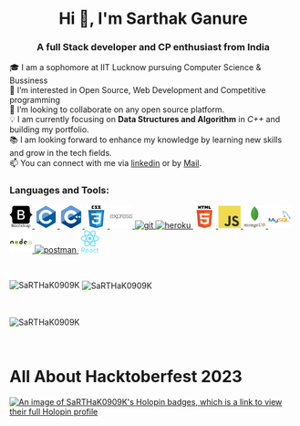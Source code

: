 <h1 align="center">Hi 👋, I'm Sarthak Ganure</h1>
<h3 align="center">A full Stack developer and CP enthusiast from India</h3>


🎓 I am a sophomore at IIT Lucknow pursuing Computer Science & Bussiness <br>
👀 I’m interested in Open Source, Web Development and Competitive programming <br>
💞️ I’m looking to collaborate on any open source platform. <br>
💡 I am currently focusing on **Data Structures and Algorithm** in *C++* and building my portfolio. <br>
📚 I am looking forward to enhance my knowledge by learning new skills and grow in the tech fields. <br>
📫 You can connect with me via  [linkedin](https://www.linkedin.com/in/sarthak-ganure-144ba6256/) or by [Mail](sarthakganure123@gmail.com).

<h3 align="left">Languages and Tools:</h3>

<p align="left"> <a href="https://getbootstrap.com" target="_blank" rel="noreferrer"> <img src="https://raw.githubusercontent.com/devicons/devicon/master/icons/bootstrap/bootstrap-plain-wordmark.svg" alt="bootstrap" width="40" height="40"/> </a> <a href="https://www.cprogramming.com/" target="_blank" rel="noreferrer"> <img src="https://raw.githubusercontent.com/devicons/devicon/master/icons/c/c-original.svg" alt="c" width="40" height="40"/> </a> <a href="https://www.w3schools.com/cpp/" target="_blank" rel="noreferrer"> <img src="https://raw.githubusercontent.com/devicons/devicon/master/icons/cplusplus/cplusplus-original.svg" alt="cplusplus" width="40" height="40"/> </a> <a href="https://www.w3schools.com/css/" target="_blank" rel="noreferrer"> <img src="https://raw.githubusercontent.com/devicons/devicon/master/icons/css3/css3-original-wordmark.svg" alt="css3" width="40" height="40"/> </a> <a href="https://expressjs.com" target="_blank" rel="noreferrer"> <img src="https://raw.githubusercontent.com/devicons/devicon/master/icons/express/express-original-wordmark.svg" alt="express" width="40" height="40"/> </a> <a href="https://git-scm.com/" target="_blank" rel="noreferrer"> <img src="https://www.vectorlogo.zone/logos/git-scm/git-scm-icon.svg" alt="git" width="40" height="40"/> </a> <a href="https://heroku.com" target="_blank" rel="noreferrer"> <img src="https://www.vectorlogo.zone/logos/heroku/heroku-icon.svg" alt="heroku" width="40" height="40"/> </a> <a href="https://www.w3.org/html/" target="_blank" rel="noreferrer"> <img src="https://raw.githubusercontent.com/devicons/devicon/master/icons/html5/html5-original-wordmark.svg" alt="html5" width="40" height="40"/> </a> <a href="https://developer.mozilla.org/en-US/docs/Web/JavaScript" target="_blank" rel="noreferrer"> <img src="https://raw.githubusercontent.com/devicons/devicon/master/icons/javascript/javascript-original.svg" alt="javascript" width="40" height="40"/> </a> <a href="https://www.mongodb.com/" target="_blank" rel="noreferrer"> <img src="https://raw.githubusercontent.com/devicons/devicon/master/icons/mongodb/mongodb-original-wordmark.svg" alt="mongodb" width="40" height="40"/> </a> <a href="https://www.mysql.com/" target="_blank" rel="noreferrer"> <img src="https://raw.githubusercontent.com/devicons/devicon/master/icons/mysql/mysql-original-wordmark.svg" alt="mysql" width="40" height="40"/> </a> <a href="https://nodejs.org" target="_blank" rel="noreferrer"> <img src="https://raw.githubusercontent.com/devicons/devicon/master/icons/nodejs/nodejs-original-wordmark.svg" alt="nodejs" width="40" height="40"/> </a> <a href="https://postman.com" target="_blank" rel="noreferrer"> <img src="https://www.vectorlogo.zone/logos/getpostman/getpostman-icon.svg" alt="postman" width="40" height="40"/> </a> <a href="https://reactjs.org/" target="_blank" rel="noreferrer"> <img src="https://raw.githubusercontent.com/devicons/devicon/master/icons/react/react-original-wordmark.svg" alt="react" width="40" height="40"/>  </a> </p>

<br>

<p><img align="left" src="https://github-readme-stats.vercel.app/api/top-langs?username=SaRTHaK0909K&show_icons=true&locale=en&layout=compact" alt="SaRTHaK0909K" /></p>
<p>&nbsp;<img align="center" src="https://github-readme-stats.vercel.app/api?username=SaRTHaK0909K&show_icons=true&locale=en" alt="SaRTHaK0909K" /></p>
<br>
<p><img align="center" src="https://github-readme-streak-stats.herokuapp.com/?user=SaRTHaK0909K&" alt="SaRTHaK0909K" /></p>

<br>

<h1>All About Hacktoberfest 2023 </h1>

[![An image of SaRTHaK0909K's Holopin badges, which is a link to view their full Holopin profile](https://www.holopin.io/@sarthak0909k)](https://www.holopin.io/@sarthak0909k)
